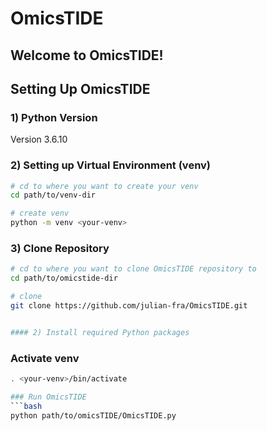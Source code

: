 # OmicsTIDE

## Welcome to OmicsTIDE!


## Setting Up OmicsTIDE

### 1) Python Version
Version 3.6.10

### 2) Setting up Virtual Environment (venv)
```bash
# cd to where you want to create your venv
cd path/to/venv-dir

# create venv 
python -m venv <your-venv>
```

### 3) Clone Repository
```bash
# cd to where you want to clone OmicsTIDE repository to
cd path/to/omicstide-dir

# clone
git clone https://github.com/julian-fra/OmicsTIDE.git


#### 2) Install required Python packages
```

### Activate venv
```bash
. <your-venv>/bin/activate

### Run OmicsTIDE
```bash
python path/to/omicsTIDE/OmicsTIDE.py
```

